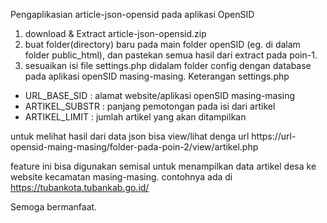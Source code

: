 Pengaplikasian article-json-opensid pada aplikasi OpenSID
1. download & Extract article-json-opensid.zip
2. buat folder(directory) baru pada main folder openSID (eg. di dalam folder public_html), dan pastekan semua hasil dari extract pada poin-1.
3. sesuaikan isi file settings.php didalam folder config dengan database pada aplikasi openSID masing-masing.
Keterangan settings.php
- URL_BASE_SID : alamat website/aplikasi openSID masing-masing
- ARTIKEL_SUBSTR : panjang pemotongan pada isi dari artikel
- ARTIKEL_LIMIT : jumlah artikel yang akan ditampilkan

untuk melihat hasil dari data json bisa view/lihat denga url https://url-opensid-maing-masing/folder-pada-poin-2/view/artikel.php

feature ini bisa digunakan semisal untuk menampilkan data artikel desa ke website kecamatan masing-masing. contohnya ada di https://tubankota.tubankab.go.id/

Semoga bermanfaat.
